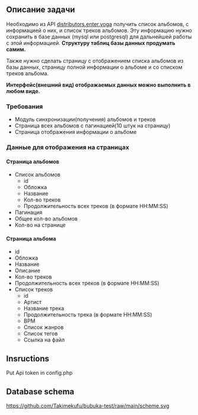 ## Описание задачи
Необходимо из API [distributors.enter.yoga](https://distributors.enter.yoga) получить список альбомов, с информацией о них, и список треков альбомов.
Эту информацию нужно сохранить в базе данных (mysql или postgresql) для дальнейшей работы с этой информацией. **Структуру таблиц базы данных продумать самим.**

Также нужно сделать страницу с отображением списка альбомов из базы данных, страницу полной информации о альбоме и со списком треков альбома.

**Интерфейс(внешний вид) отображаемых данных можно выполнить в любом виде.**

### Требования
- Модуль синхронизации(получения) альбомов и треков
- Страница всех альбомов с пагинацией(10 штук на страницу)
- Страница отображения информации о альбоме

### Данные для отображения на страницах

#### Страница альбомов
- Список альбомов
  - id
  - Обложка
  - Название
  - Кол-во треков
  - Продолжительность всех треков (в формате HH:MM:SS)
- Пагинация
- Общее кол-во альбомов
- Кол-во на странице

#### Страница альбома
- id
- Обложка
- Название
- Описание
- Кол-во треков
- Продолжительность всех треков (в формате HH:MM:SS)
- Список треков
  - id
  - Артист
  - Название трека
  - Продолжительность трека (в формате HH:MM:SS)
  - BPM
  - Список жанров
  - Список тегов
  - Ссылка на файл

## Insructions
Put Api token in config.php

## Database schema
https://github.com/Takimekufu/bubuka-test/raw/main/scheme.svg
